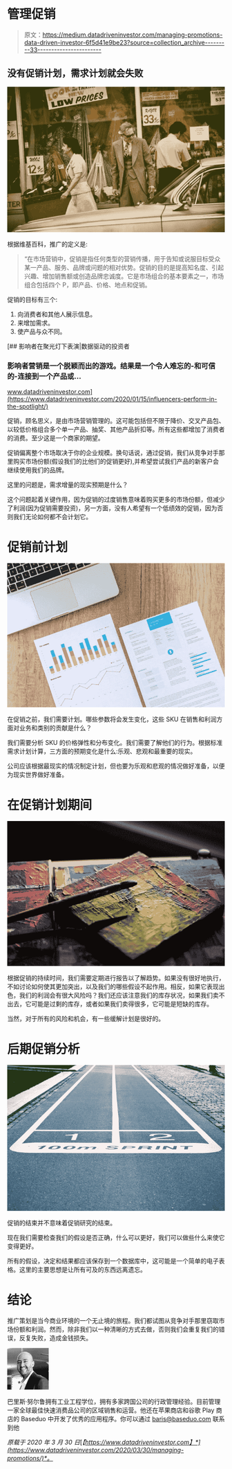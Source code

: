 # 管理促销

> 原文：<https://medium.datadriveninvestor.com/managing-promotions-data-driven-investor-6f5d41e9be23?source=collection_archive---------33----------------------->

## 没有促销计划，需求计划就会失败

![](img/6975587107fc0de3b345da8ed9efa724.png)

根据维基百科，推广的定义是:

> “在市场营销中，促销是指任何类型的营销传播，用于告知或说服目标受众某一产品、服务、品牌或问题的相对优势。促销的目的是提高知名度、引起兴趣、增加销售额或创造品牌忠诚度。它是市场组合的基本要素之一，市场组合包括四个 P，即产品、价格、地点和促销。

促销的目标有三个:

1.  向消费者和其他人展示信息。
2.  来增加需求。
3.  使产品与众不同。

[](https://www.datadriveninvestor.com/2020/01/15/influencers-perform-in-the-spotlight/) [## 影响者在聚光灯下表演|数据驱动的投资者

### 影响者营销是一个脱颖而出的游戏。结果是一个令人难忘的-和可信的-连接到一个产品或…

www.datadriveninvestor.com](https://www.datadriveninvestor.com/2020/01/15/influencers-perform-in-the-spotlight/) 

促销，顾名思义，是由市场营销管理的。这可能包括但不限于降价、交叉产品包、以较低价格组合多个单一产品、抽奖、其他产品折扣等。所有这些都增加了消费者的消费。至少这是一个商家的期望。

促销偏离整个市场取决于你的企业规模。换句话说，通过促销，我们从竞争对手那里购买市场份额(假设我们的比他们的促销更好),并希望尝试我们产品的新客户会继续使用我们的品牌。

这里的问题是，需求增量的现实预期是什么？

这个问题起着关键作用，因为促销的过度销售意味着购买更多的市场份额，但减少了利润(因为促销需要投资)，另一方面，没有人希望有一个低绩效的促销，因为否则我们无论如何都不会计划它。

# 促销前计划

![](img/4d2926991daa1757e48be28cb2e1959d.png)

在促销之前，我们需要计划。哪些参数将会发生变化，这些 SKU 在销售和利润方面对业务和类别的贡献是什么？

我们需要分析 SKU 的价格弹性和分布变化。我们需要了解他们的行为。根据标准需求计划计算，三方面的预期变化是什么:乐观、悲观和最重要的现实。

公司应该根据最现实的情况制定计划，但也要为乐观和悲观的情况做好准备，以便为现实世界做好准备。

# 在促销计划期间

![](img/518297f8f39729a38f8bf9cb1da94869.png)

根据促销的持续时间，我们需要定期进行报告以了解趋势。如果没有很好地执行，不如讨论如何使其更加突出，以及我们的哪些假设不起作用。相反，如果它表现出色，我们的利润会有很大风险吗？我们还应该注意我们的库存状况，如果我们卖不出去，它可能是过剩的库存，或者如果我们卖得很多，它可能是短缺的库存。

当然，对于所有的风险和机会，有一些缓解计划是很好的。

# 后期促销分析

![](img/de260022c5ec8d3d874d64de3ed75129.png)

促销的结束并不意味着促销研究的结束。

现在我们需要检查我们的假设是否正确，什么可以更好，我们可以做些什么来使它变得更好。

所有的假设，决定和结果都应该保存到一个数据库中，这可能是一个简单的电子表格。这里的主要思想是让所有可及的东西远离遗忘。

# 结论

推广策划是当今商业环境的一个无止境的旅程。我们都试图从竞争对手那里窃取市场份额和利润。然而，除非我们以一种清晰的方式去做，否则我们会重复我们的错误，反复失败，造成金钱损失。

![](img/1ab5dc626d41f5499372808b2dcd9bda.png)

巴里斯·努尔鲁拥有工业工程学位，拥有多家跨国公司的行政管理经验。目前管理一家全球最佳快速消费品公司的区域销售和运营。他还在苹果商店和谷歌 Play 商店的 Baseduo 中开发了优秀的应用程序。你可以通过 baris@baseduo.com 联系到他

*原载于 2020 年 3 月 30 日*[*【https://www.datadriveninvestor.com】*](https://www.datadriveninvestor.com/2020/03/30/managing-promotions/)*。*